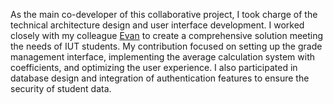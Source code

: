 As the main co-developer of this collaborative project, I took charge of the technical architecture design and user interface development. I worked closely with my colleague [Evan](https://evan-perreau.fr) to create a comprehensive solution meeting the needs of IUT students. My contribution focused on setting up the grade management interface, implementing the average calculation system with coefficients, and optimizing the user experience. I also participated in database design and integration of authentication features to ensure the security of student data.
